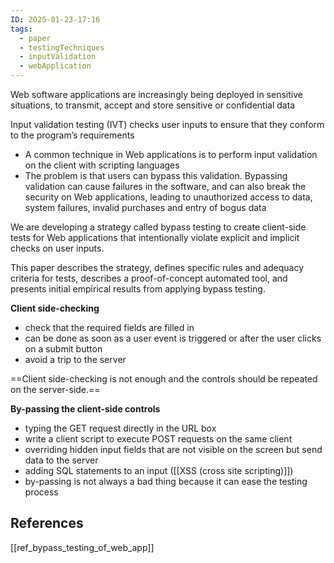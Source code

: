 ```yaml
---
ID: 2025-01-23-17:16
tags:
  - paper
  - testingTechniques
  - inputValidation
  - webApplication
---
```

Web software applications are increasingly being deployed in sensitive situations, to transmit, accept and store sensitive or confidential data

Input validation testing (IVT) checks user inputs to ensure that they conform to the program’s requirements
- A common technique in Web applications is to perform input validation on the client with scripting languages
- The problem is that users can bypass this validation. Bypassing validation can cause failures in the software, and can also break the security on Web applications, leading to unauthorized access to data, system failures, invalid purchases and entry of bogus data

We are developing a strategy called bypass testing to create client-side tests for Web applications that intentionally violate explicit and implicit checks on user inputs.

This paper describes the strategy, defines specific rules and adequacy criteria for tests, describes a proof-of-concept automated tool, and presents initial empirical results from applying bypass testing.

**Client side-checking**
- check that the required fields are filled in
- can be done as soon as a user event is triggered or after the user clicks on a submit button
- avoid a trip to the server

==Client side-checking is not enough and the controls should be repeated on the server-side.==

**By-passing the client-side controls**
- typing the GET request directly in the URL box
- write a client script to execute POST requests on the same client
- overriding hidden input fields that are not visible on the screen but send data to the server
- adding SQL statements to an input ([[XSS (cross site scripting)]])
- by-passing is not always a bad thing because it can ease the testing process

## References
[[ref_bypass_testing_of_web_app]]